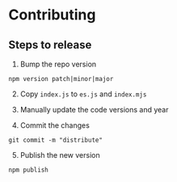 # Contributing

## Steps to release

1. Bump the repo version

```
npm version patch|minor|major
```

2. Copy `index.js` to `es.js` and `index.mjs`

3. Manually update the code versions and year

4. Commit the changes

```
git commit -m "distribute"
```

5. Publish the new version
```
npm publish
```
